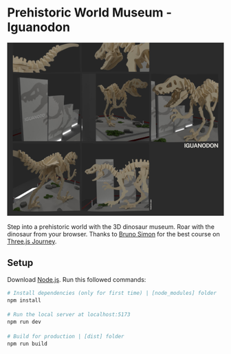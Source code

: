 # Prehistoric World Museum - Iguanodon

![alt text](static/social/share-1200x630.png "preview png")

Step into a prehistoric world with the 3D dinosaur museum. Roar with the dinosaur from your browser. Thanks to [Bruno Simon](https://bruno-simon.com/) for the best course on [Three.js Journey](https://threejs-journey.com/).

## Setup
Download [Node.js](https://nodejs.org/). Run this followed commands:
``` bash
# Install dependencies (only for first time) | [node_modules] folder
npm install

# Run the local server at localhost:5173
npm run dev

# Build for production | [dist] folder
npm run build
```
